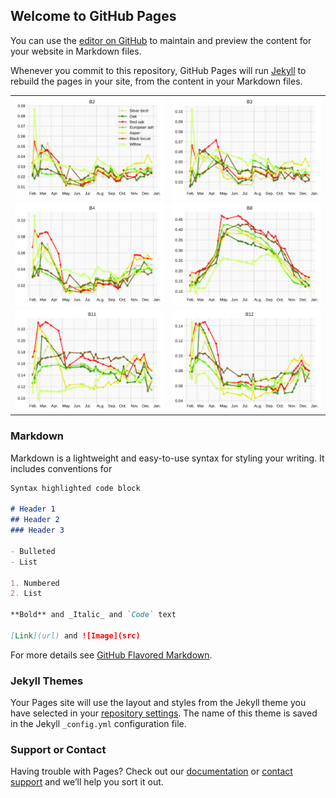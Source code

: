 ## Welcome to GitHub Pages

You can use the [editor on GitHub](https://github.com/lennepkade/supplementary_sageo2019/edit/master/index.md) to maintain and preview the content for your website in Markdown files.

Whenever you commit to this repository, GitHub Pages will run [Jekyll](https://jekyllrb.com/) to rebuild the pages in your site, from the content in your Markdown files.

<table><tr>
  <td><img src='figures/B2.jpg'></img></td>
  <td><img src='figures/B3.jpg'></img></td>
  </tr>
  <tr>
    <td><img src='figures/B4.jpg'></img></td>
    <td><img src='figures/B8.jpg'></img></td>
  </tr>
  <tr>
  <td><img src='figures/B11.jpg'></img></td>
  <td><img src='figures/B12.jpg'></img></td>
  </tr>
  </table>
  
### Markdown

Markdown is a lightweight and easy-to-use syntax for styling your writing. It includes conventions for

```markdown
Syntax highlighted code block

# Header 1
## Header 2
### Header 3

- Bulleted
- List

1. Numbered
2. List

**Bold** and _Italic_ and `Code` text

[Link](url) and ![Image](src)
```

For more details see [GitHub Flavored Markdown](https://guides.github.com/features/mastering-markdown/).

### Jekyll Themes

Your Pages site will use the layout and styles from the Jekyll theme you have selected in your [repository settings](https://github.com/lennepkade/supplementary_sageo2019/settings). The name of this theme is saved in the Jekyll `_config.yml` configuration file.

### Support or Contact

Having trouble with Pages? Check out our [documentation](https://help.github.com/categories/github-pages-basics/) or [contact support](https://github.com/contact) and we’ll help you sort it out.
